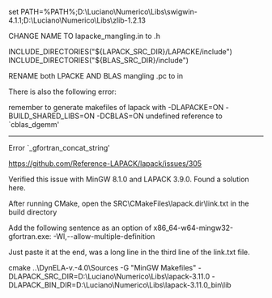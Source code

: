 set PATH=%PATH%;D:\Luciano\Numerico\Libs\swigwin-4.1.1;D:\Luciano\Numerico\Libs\zlib-1.2.13


CHANGE NAME TO lapacke_mangling.in to .h

INCLUDE_DIRECTORIES("${LAPACK_SRC_DIR}/LAPACKE/include")
INCLUDE_DIRECTORIES("${BLAS_SRC_DIR}/include")

RENAME both LPACKE AND BLAS mangling .pc to in

There is also the following error:

remember to generate makefiles of lapack with -DLAPACKE=ON -BUILD_SHARED_LIBS=ON -DCBLAS=ON
undefined reference to `cblas_dgemm'


--------------------------------------------------------
Error `_gfortran_concat_string'

https://github.com/Reference-LAPACK/lapack/issues/305

Verified this issue with MinGW 8.1.0 and LAPACK 3.9.0. Found a solution here.

After running CMake, open the SRC\CMakeFiles\lapack.dir\link.txt in the build directory

Add the following sentence as an option of x86_64-w64-mingw32-gfortran.exe:
-Wl,--allow-multiple-definition

Just paste it at the end, was a long line in the third line of the link.txt file.




cmake ..\DynELA-v.-4.0\Sources -G "MinGW Makefiles" -DLAPACK_SRC_DIR=D:\Luciano\Numerico\Libs\lapack-3.11.0 -DLAPACK_BIN_DIR=D:\Luciano\Numerico\Libs\lapack-3.11.0_bin\lib 